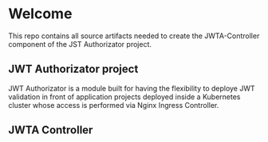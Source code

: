 # Welcome

This repo contains all source artifacts needed to create the JWTA-Controller component of the JST Authorizator project.

## JWT Authorizator project
JWT Authorizator is a module built for having the flexibility to deploye  JWT validation in front of application projects deployed
inside a Kubernetes cluster whose access is performed via Nginx Ingress Controller.



## JWTA Controller

